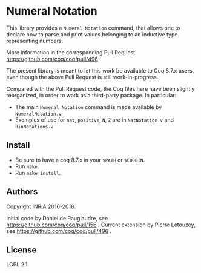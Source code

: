 
Numeral Notation
================

This library provides a `Numeral Notation` command, that allows one to
declare how to parse and print values belonging to an inductive type
representing numbers.

More information in the corresponding Pull Request https://github.com/coq/coq/pull/496 .

The present library is meant to let this work be available to Coq 8.7.x users,
even though the above Pull Request is still work-in-progress.

Compared with the Pull Request code, the Coq files here have been slightly
reorganized, in order to work as a third-party package. In particular:

 - The main `Numeral Notation` command is made available by `NumeralNotation.v`
 - Exemples of use for `nat`, `positive`, `N`, `Z` are in `NatNotation.v` and `BinNotations.v`


Install
-------

 - Be sure to have a coq 8.7.x in your `$PATH` or `$COQBIN`.
 - Run `make`.
 - Run `make install`.


Authors
-------

Copyright INRIA 2016-2018.

Initial code by Daniel de Rauglaudre, see https://github.com/coq/coq/pull/156 .
Current extension by Pierre Letouzey, see https://github.com/coq/coq/pull/496 .

License
-------

LGPL 2.1
